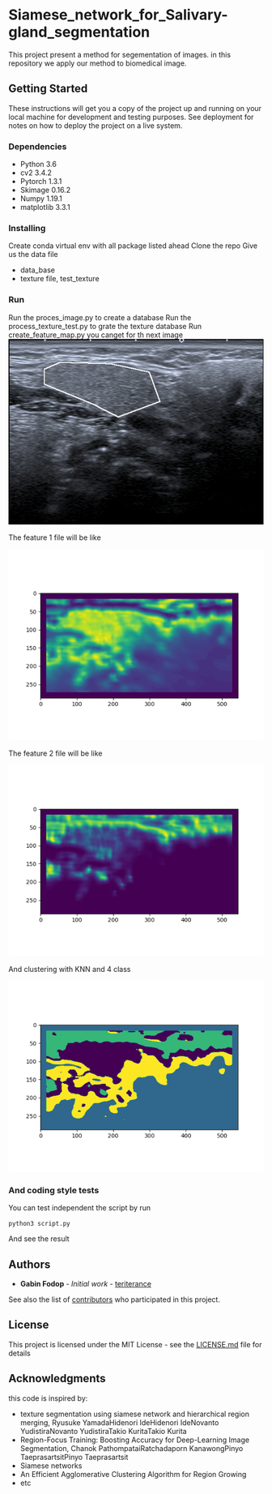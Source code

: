 # Siamese_network_for_Salivary-gland_segmentation
This project present a method for segementation of images. in this repository we apply our method to 
biomedical image.

## Getting Started

These instructions will get you a copy of the project up and running on your local machine for development and testing purposes. See deployment for notes on how to deploy the project on a live system.

### Dependencies

* Python 3.6
* cv2 3.4.2
* Pytorch 1.3.1
* Skimage 0.16.2
* Numpy 1.19.1
* matplotlib 3.3.1

### Installing

Create conda virtual env with all package listed ahead
Clone the repo
Give us the data file
* data_base
* texture file, test_texture

### Run

Run the proces_image.py to create a database
Run the process_texture_test.py to grate the texture database
Run create_feature_map.py 
you canget for th next image
![original image](./image/D1.bmp)

The feature 1 file will be like 

![image feature 1](./image/Figure_glande_feature1.png)

The feature 2 file will be like 

![image feature 1](./image/Figure_glande_feature2.png)

And clustering with KNN and 4 class

![image feature 1](./image/Figure_glande_cluster.png)

### And coding style tests

You can test independent the script by run
```
python3 script.py
```
And see the result

## Authors

* **Gabin Fodop** - *Initial work* - [teriterance](https://github.com/teriterance)

See also the list of [contributors](https://github.com/teriterance/parotide/contributors) who participated in this project.

## License

This project is licensed under the MIT License - see the [LICENSE.md](LICENSE.md) file for details

## Acknowledgments

this code is inspired by:
* texture segmentation using siamese network and hierarchical region merging, Ryusuke YamadaHidenori IdeHidenori IdeNovanto YudistiraNovanto YudistiraTakio KuritaTakio Kurita
* Region-Focus Training: Boosting Accuracy for Deep-Learning Image Segmentation, Chanok PathompataiRatchadaporn KanawongPinyo TaeprasartsitPinyo Taeprasartsit
* Siamese networks
* An Efficient Agglomerative Clustering Algorithm for Region Growing
* etc
